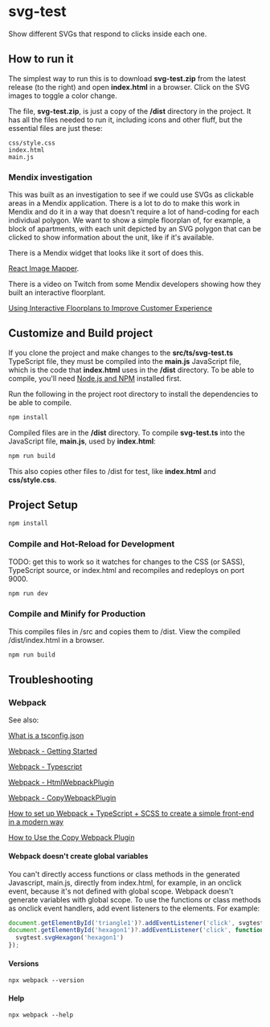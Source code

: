 # svg-test

Show different SVGs that respond to clicks inside each one.

## How to run it

The simplest way to run this is to download **svg-test.zip** from the latest 
release (to the right) and open **index.html** in a browser. Click on the SVG 
images to toggle a color change.

The file, **svg-test.zip**, is just a copy of the **/dist** directory in the 
project. It has all the files needed to run it, including icons and other fluff, 
but the essential files are just these:

```shell
css/style.css
index.html
main.js
```

### Mendix investigation

This was built as an investigation to see if we could use SVGs as clickable 
areas in a Mendix application. There is a lot to do to make this work in 
Mendix and do it in a way that doesn't require a lot of hand-coding for each 
individual polygon. We want to show a simple floorplan of, for example, a block 
of apartments, with each unit depicted by an SVG polygon that can be clicked to 
show information about the unit, like if it's available.

There is a Mendix widget that looks like it sort of does this.

[React Image Mapper](https://marketplace.mendix.com/link/component/235635).

There is a video on Twitch from some Mendix developers showing how they built 
an interactive floorplant.

[Using Interactive Floorplans to Improve Customer Experience](https://www.twitch.tv/videos/1302068683)


## Customize and Build project

If you clone the project and make changes to the **src/ts/svg-test.ts** 
TypeScript file, they must be compiled into the **main.js** JavaScript file, 
which is the code that **index.html** uses in the **/dist** directory. To be 
able to compile, you'll need 
[Node.js and NPM](https://docs.npmjs.com/downloading-and-installing-node-js-and-npm) 
installed first.

Run the following in the project root directory to install the dependencies 
to be able to compile.

```sh
npm install
```

Compiled files are in the **/dist** directory. To compile **svg-test.ts** into 
the JavaScript file, **main.js**, used by **index.html**: 

```sh
npm run build
```

This also copies other files to /dist for test, like **index.html** and 
**css/style.css**.

## Project Setup

```sh
npm install
```

### Compile and Hot-Reload for Development
TODO: get this to work so it watches for changes to the CSS (or SASS), TypeScript 
source, or index.html and recompiles and redeploys on port 9000.

```sh
npm run dev
```

### Compile and Minify for Production
This compiles files in /src and copies them to /dist. View the compiled 
/dist/index.html in a browser.

```sh
npm run build
```

## Troubleshooting

### Webpack
See also:

[What is a tsconfig.json](https://www.typescriptlang.org/docs/handbook/tsconfig-json.html)

[Webpack - Getting Started](https://webpack.js.org/guides/getting-started/#basic-setup)

[Webpack - Typescript](https://webpack.js.org/guides/typescript/)

[Webpack - HtmlWebpackPlugin](https://webpack.js.org/plugins/html-webpack-plugin/)

[Webpack - CopyWebpackPlugin](https://webpack.js.org/plugins/copy-webpack-plugin/)

[How to set up Webpack + TypeScript + SCSS to create a simple front-end in a modern way](https://medium.com/@coder_in_austria/how-to-set-up-webpack-typescript-scss-to-create-a-simple-front-end-in-a-modern-way-86850ee3f1c6)

[How to Use the Copy Webpack Plugin](https://www.squash.io/how-to-use-the-copy-webpack-plugin/)

#### Webpack doesn't create global variables
You can't directly access functions or class methods in the generated 
Javascript, main.js, directly from index.html, for example, in an onclick 
event, because it's not defined with global scope. Webpack doesn't generate 
variables with global scope. To use the functions or class methods as 
onclick event handlers, add event listeners to the elements. For example:

```javascript
document.getElementById('triangle1')?.addEventListener('click', svgtest.svgTriangle);
document.getElementById('hexagon1')?.addEventListener('click', function() {
  svgtest.svgHexagon('hexagon1')
});
```

#### Versions
`npx webpack --version`

#### Help
`npx webpack --help`
